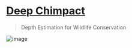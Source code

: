 # [Deep Chimpact](https://www.drivendata.org/competitions/82/competition-wildlife-video-depth-estimation/page/390/)
> Depth Estimation for Wildlife Conservation

![image](https://user-images.githubusercontent.com/36858976/138281204-c3cbcb77-11ca-448b-a693-cb3cfa3c5181.png)